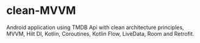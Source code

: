 # clean-MVVM
Android application using TMDB Api with clean architecture principles, MVVM, Hilt DI, Kotlin, Coroutines, Kotlin Flow, LiveData, Room and Retrofit.
